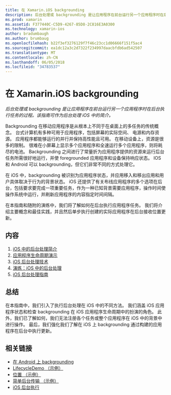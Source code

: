 ```yaml
---
title: 在 Xamarin.iOS backgrounding
description: 后台处理或 backgrounding 是让应用程序在前台运行另一个应用程序时在后台执行任务的过程。 该指南可作为后台处理 iOS 中的简介。
ms.prod: xamarin
ms.assetid: F377440C-C5D9-4267-85D8-2C816E3A0300
ms.technology: xamarin-ios
author: bradumbaugh
ms.author: brumbaug
ms.openlocfilehash: b22f3ef3276129f7f46c23cc1d06666f151f5ac4
ms.sourcegitcommit: ea1dc12a3c2d7322f234997daacbfdb6ad542507
ms.translationtype: MT
ms.contentlocale: zh-CN
ms.lasthandoff: 06/05/2018
ms.locfileid: "34783537"
---
```

# <a name="backgrounding-in-xamarinios"></a>在 Xamarin.iOS backgrounding

_后台处理或 backgrounding 是让应用程序在前台运行另一个应用程序时在后台执行任务的过程。该指南可作为后台处理 iOS 中的简介。_

Backgrounding 在移动应用程序是从根本上不同于在桌面上的多任务的传统概念。 台式计算机有多种可用于应用程序，包括屏幕的实际空间、 电源和内存资源。 应用程序都能够运行的并行并保持高性能且可用。 在移动设备上，资源是很多的限制。 很难在小屏幕上显示多个应用程序和全速运行多个应用程序，则将耗尽的电池。 Backgrounding 之间进行了常量折为应用程序提供的资源来运行后台任务所需很好地运行，并使 foregrounded 应用程序和设备保持响应状态。 IOS 和 Android 可以 backgrounding，但它们非常不同的方式处理它。

在 iOS 中，backgrounding 被识别为应用程序状态，并应用移入和移出应用和用户具体取决于行为的背景状态。 iOS 还提供了有关布线应用程序的多个选项在后台，包括要求要完成一项重要任务，作为一种已知背景需要应用程序，操作时间使操作系统中运行，并刷新应用程序的内容指定时间间隔。

在本指南和随附的演练中，我们将了解如何在后台执行应用程序任务。 我们将介绍主要概念和最佳实践，并且然后单步执行创建的实际应用程序在后台接收位置更新。

## <a name="contents"></a>内容

1.  [iOS 中的后台处理简介](~/ios/app-fundamentals/backgrounding/introduction-to-backgrounding-in-ios.md)
1.  [应用程序生命周期演示](~/ios/app-fundamentals/backgrounding/application-lifecycle-demo.md)
1.  [iOS 后台处理技术](~/ios/app-fundamentals/backgrounding/ios-backgrounding-techniques/index.md)
1.  [演练：iOS 中的后台处理](~/ios/app-fundamentals/backgrounding/ios-backgrounding-walkthroughs/index.md)
1.  [iOS 后台处理指南](~/ios/app-fundamentals/backgrounding/ios-backgrounding-guidance.md)

## <a name="summary"></a>总结

在本指南中，我们引入了执行后台处理在 iOS 中的不同方法。 我们涵盖 iOS 应用程序状态和检查 backgrounding 在 iOS 应用程序生命周期中的扮演的角色。 此外，我们已了解如何，我们无法注册各个任务或整个应用程序在 iOS 中的背景中进行操作。 最后，我们强化我们了解在 iOS 上 backgrounding 通过构建的应用程序在后台中执行更新。



## <a name="related-links"></a>相关链接

- [在 Android 上 backgrounding](~/android/app-fundamentals/services/index.md)
- [LifecycleDemo （示例）](https://developer.xamarin.com/samples/monotouch/LifecycleDemo/)
- [位置 （示例）](https://developer.xamarin.com/samples/monotouch/Location/)
- [简单后台传输 （示例）](https://developer.xamarin.com/samples/monotouch/SimpleBackgroundTransfer/)
- [iOS 后台执行](https://developer.apple.com/library/ios/documentation/iPhone/Conceptual/iPhoneOSProgrammingGuide/BackgroundExecution/BackgroundExecution.html)
